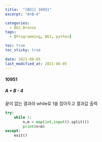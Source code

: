 ```yaml
---
title:  "[BOJ] 10951"
excerpt: "A+B-4"

categories:
  - BOJ_Bronze
tags:
  - [Programming, BOJ, python]

toc: true
toc_sticky: true
 
date: 2021-08-05
last_modified_at: 2021-08-05
---
```


#### 10951
##### A + B - 4
끝이 없는 결과라 while로 1을 잡아두고 결과값 출력
```python
try:
    while 1:
        n,m = map(int,input().split())
        print(n+m)
except:
    exit()
```